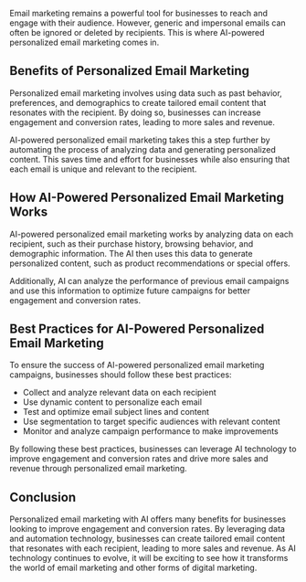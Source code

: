 
Email marketing remains a powerful tool for businesses to reach and engage with their audience. However, generic and impersonal emails can often be ignored or deleted by recipients. This is where AI-powered personalized email marketing comes in.

Benefits of Personalized Email Marketing
----------------------------------------

Personalized email marketing involves using data such as past behavior, preferences, and demographics to create tailored email content that resonates with the recipient. By doing so, businesses can increase engagement and conversion rates, leading to more sales and revenue.

AI-powered personalized email marketing takes this a step further by automating the process of analyzing data and generating personalized content. This saves time and effort for businesses while also ensuring that each email is unique and relevant to the recipient.

How AI-Powered Personalized Email Marketing Works
-------------------------------------------------

AI-powered personalized email marketing works by analyzing data on each recipient, such as their purchase history, browsing behavior, and demographic information. The AI then uses this data to generate personalized content, such as product recommendations or special offers.

Additionally, AI can analyze the performance of previous email campaigns and use this information to optimize future campaigns for better engagement and conversion rates.

Best Practices for AI-Powered Personalized Email Marketing
----------------------------------------------------------

To ensure the success of AI-powered personalized email marketing campaigns, businesses should follow these best practices:

* Collect and analyze relevant data on each recipient
* Use dynamic content to personalize each email
* Test and optimize email subject lines and content
* Use segmentation to target specific audiences with relevant content
* Monitor and analyze campaign performance to make improvements

By following these best practices, businesses can leverage AI technology to improve engagement and conversion rates and drive more sales and revenue through personalized email marketing.

Conclusion
----------

Personalized email marketing with AI offers many benefits for businesses looking to improve engagement and conversion rates. By leveraging data and automation technology, businesses can create tailored email content that resonates with each recipient, leading to more sales and revenue. As AI technology continues to evolve, it will be exciting to see how it transforms the world of email marketing and other forms of digital marketing.
